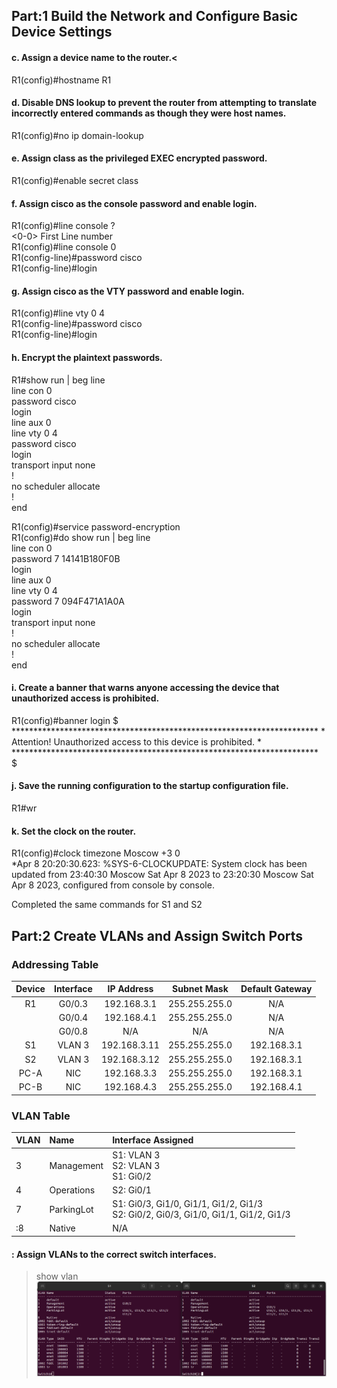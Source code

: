 ## Part:1 Build the Network and Configure Basic Device Settings

#### c. Assign a device name to the router.<
R1(config)#hostname R1<br>

#### d. Disable DNS lookup to prevent the router from attempting to translate incorrectly entered commands as though they were host names.
R1(config)#no ip domain-lookup<br>

#### e. Assign class as the privileged EXEC encrypted password.
R1(config)#enable secret class<br>

#### f. Assign cisco as the console password and enable login.
R1(config)#line console ?<br>
  <0-0>  First Line number<br>
R1(config)#line console 0<br>
R1(config-line)#password cisco<br>
R1(config-line)#login<br>
  
#### g. Assign cisco as the VTY password and enable login.
R1(config)#line vty 0 4<br>
R1(config-line)#password cisco<br>
R1(config-line)#login<br>

#### h. Encrypt the plaintext passwords.
R1#show run | beg line<br>
line con 0<br>
 password cisco<br>
 login<br>
line aux 0<br>
line vty 0 4<br>
 password cisco<br>
 login<br>
 transport input none<br>
!<br>
no scheduler allocate<br>
!<br>
end<br>

R1(config)#service password-encryption<br>
R1(config)#do show run | beg line<br>
line con 0<br>
 password 7 14141B180F0B<br>
 login<br>
line aux 0<br>
line vty 0 4<br>
 password 7 094F471A1A0A<br>
 login<br>
 transport input none<br>
!<br>
no scheduler allocate<br>
!<br>
end<br>

#### i. Create a banner that warns anyone accessing the device that unauthorized access is prohibited.
R1(config)#banner login $ <br>
\*\*\*\*\*\*\*\*\*\*\*\*\*\*\*\*\*\*\*\*\*\*\*\*\*\*\*\*\*\*\*\*\*\*\*\*\*\*\*\*\*\*\*\*\*\*\*\*\*\*\*\*\*\*\*\*\*\*\*\*\*\*\*\*\*\*\*\*\*\*
\*      Attention! Unauthorized access to this device is prohibited.      \*
\*\*\*\*\*\*\*\*\*\*\*\*\*\*\*\*\*\*\*\*\*\*\*\*\*\*\*\*\*\*\*\*\*\*\*\*\*\*\*\*\*\*\*\*\*\*\*\*\*\*\*\*\*\*\*\*\*\*\*\*\*\*\*\*\*\*\*\*\*\*$

#### j. Save the running configuration to the startup configuration file.
R1#wr<br>

#### k. Set the clock on the router.
R1(config)#clock timezone Moscow +3 0<br>
*Apr  8 20:20:30.623: %SYS-6-CLOCKUPDATE: System clock has been updated from 23:40:30 Moscow Sat Apr 8 2023 to 23:20:30 Moscow Sat Apr 8 2023, configured from console by console.<br>

Completed the same commands for S1 and S2<br>

## Part:2 Create VLANs and Assign Switch Ports

### Addressing Table
|Device|Interface|IP Address|Subnet Mask|Default Gateway|
|:----:|:-------:|:--------:|:---------:|:-------------:|
|R1|G0/0.3|192.168.3.1|255.255.255.0|N/A|
||G0/0.4|192.168.4.1|255.255.255.0|N/A|
||G0/0.8|N/A|N/A|N/A|
|S1|VLAN 3|192.168.3.11|255.255.255.0|192.168.3.1|
|S2|VLAN 3|192.168.3.12|255.255.255.0|192.168.3.1|
|PC-A|NIC|192.168.3.3|255.255.255.0|192.168.3.1|
|PC-B|NIC|192.168.4.3|255.255.255.0|192.168.4.1|

### VLAN Table
|VLAN|Name|Interface Assigned|
|:-|:-|:-|
|3|Management|S1: VLAN 3<br> S2: VLAN 3<br>S1: Gi0/2|
|4|Operations|S2: Gi0/1|
|7|ParkingLot|S1: Gi0/3, Gi1/0, Gi1/1, Gi1/2, Gi1/3<br> S2: Gi0/2, Gi0/3, Gi1/0, Gi1/1, Gi1/2, Gi1/3|
|:8|Native|N/A|

#### : Assign VLANs to the correct switch interfaces.
>show vlan
![](show_vlan.png)









